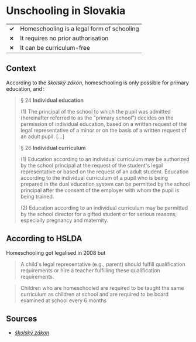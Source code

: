# Unschooling in Slovakia
| | |
|-|-|
| __✓__ | Homeschooling is a legal form of schooling |
| __✗__ | It requires no prior authorisation |
| __✗__ | It can be curriculum-free |

## Context

According to the _školský zákon_, homeschooling is only possible for primary education, and :

> § 24 **Individual education**
> 
> (1) The principal of the school to which the pupil was admitted (hereinafter referred to as the "primary school") decides on the permission of individual education,
> based on a written request of the legal representative of a minor or on the basis of a written request of an adult pupil.
>[…]
>
> § 26
> **Individual curriculum**
> 
> (1) Education according to an individual curriculum may be authorized by the school principal at the request of the student's legal representative or based on the request of an adult student. Education according to the individual curriculum of a pupil who is being prepared in the dual education system can be permitted by the school principal after the consent of the employer with whom the pupil is being trained.
>
> (2) Education according to an individual curriculum may be permitted by the school director for a gifted student or for serious reasons, especially pregnancy and maternity.

## According to HSLDA

Homeschooling got legalised in 2008 but

> A child´s legal representative (e.g., parent) should fulfill qualification requirements or hire a teacher fulfilling these qualification requirements. 

> Children who are homeschooled are required to be taught the same curriculum as children at school and are required to be board examined at school every 6 months
## Sources

* [_školský zákon_](https://www.zakonypreludi.sk/zz/2008-245)
